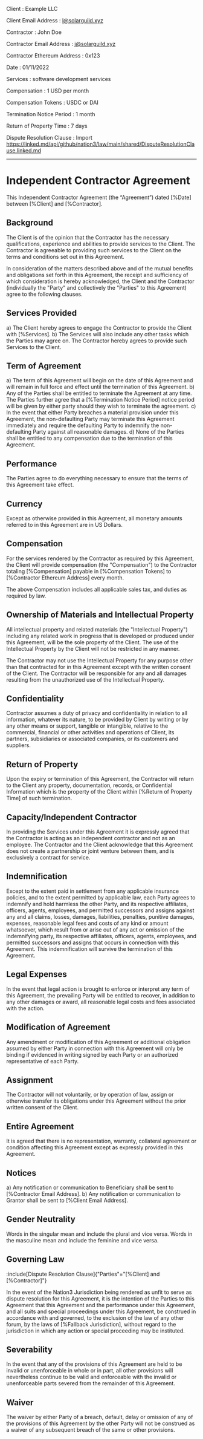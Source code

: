 Client
: Example LLC

Client Email Address
: l@solarguild.xyz

Contractor
: John Doe

Contractor Email Address
: j@solarguild.xyz

Contractor Ethereum Address
: 0x123

Date
: 01/11/2022

Services
: software development services

Compensation
: 1 USD per month

Compensation Tokens
: USDC or DAI

Termination Notice Period
: 1 month

Return of Property Time
: 7 days

Dispute Resolution Clause
: Import https://linked.md/api/github/nation3/law/main/shared/DisputeResolutionClause.linked.md

---

# Independent Contractor Agreement
This Independent Contractor Agreement (the “Agreement”) dated [%Date] between [%Client] and [%Contractor].

## Background
The Client is of the opinion that the Contractor has the necessary qualifications, experience and abilities to provide services to the Client.
The Contractor is agreeable to providing such services to the Client on the terms and conditions set out in this Agreement.

In consideration of the matters described above and of the mutual benefits and obligations set forth in this Agreement, the receipt and sufficiency of which consideration is hereby acknowledged, the Client and the Contractor (individually the "Party" and collectively the "Parties" to this Agreement) agree to the following clauses.

## Services Provided
a) The Client hereby agrees to engage the Contractor to provide the Client with [%Services].
b) The Services will also include any other tasks which the Parties may agree on. The Contractor hereby agrees to provide such Services to the Client.

## Term of Agreement 
a) The term of this Agreement will begin on the date of this Agreement and will remain in full force and effect until the termination of this Agreement.
b) Any of the Parties shall be entitled to terminate the Agreement at any time. The Parties further agree that a [%Termination Notice Period] notice period will be given by either party should they wish to terminate the agreement.
c) In the event that either Party breaches a material provision under this Agreement, the non-defaulting Party may terminate this Agreement immediately and require the defaulting Party to indemnify the non-defaulting Party against all reasonable damages.
d) None of the Parties shall be entitled to any compensation due to the termination of this Agreement.

## Performance 
The Parties agree to do everything necessary to ensure that the terms of this Agreement take effect.

## Currency 
Except as otherwise provided in this Agreement, all monetary amounts referred to in this Agreement are in US Dollars.

## Compensation 
For the services rendered by the Contractor as required by this Agreement, the Client will provide compensation (the "Compensation") to the Contractor totaling [%Compensation] payable in [%Compensation Tokens] to [%Contractor Ethereum Address] every month.

The above Compensation includes all applicable sales tax, and duties as required by law.
		 
## Ownership of Materials and Intellectual Property 
All intellectual property and related materials (the "Intellectual Property") including any related work in progress that is developed or produced under this Agreement, will be the sole property of the Client. The use of the Intellectual Property by the Client will not be restricted in any manner.
		 
The Contractor may not use the Intellectual Property for any purpose other than that contracted for in this Agreement except with the written consent of the Client. The Contractor will be responsible for any and all damages resulting from the unauthorized use of the Intellectual Property.

## Confidentiality
Contractor assumes a duty of privacy and confidentiality in relation to all information, whatever its nature, to be provided by Client by writing or by any other means or support, tangible or intangible, relative to the commercial, financial or other activities and operations of Client, its partners, subsidiaries or associated companies, or its customers and suppliers.
		 
## Return of Property 
Upon the expiry or termination of this Agreement, the Contractor will return to the Client any property, documentation, records, or Confidential Information which is the property of the Client within [%Return of Property Time] of such termination.
		 
## Capacity/Independent Contractor 
In providing the Services under this Agreement it is expressly agreed that the Contractor is acting as an independent contractor and not as an employee. The Contractor and the Client acknowledge that this Agreement does not create a partnership or joint venture between them, and is exclusively a contract for service.

## Indemnification 
Except to the extent paid in settlement from any applicable insurance policies, and to the extent permitted by applicable law, each Party agrees to indemnify and hold harmless the other Party, and its respective affiliates, officers, agents, employees, and permitted successors and assigns against any and all claims, losses, damages, liabilities, penalties, punitive damages, expenses, reasonable legal fees and costs of any kind or amount whatsoever, which result from or arise out of any act or omission of the indemnifying party, its respective affiliates, officers, agents, employees, and permitted successors and assigns that occurs in connection with this Agreement. This indemnification will survive the termination of this Agreement.
		 
## Legal Expenses 
In the event that legal action is brought to enforce or interpret any term of this Agreement, the prevailing Party will be entitled to recover, in addition to any other damages or award, all reasonable legal costs and fees associated with the action.
		 
## Modification of Agreement 
Any amendment or modification of this Agreement or additional obligation assumed by either Party in connection with this Agreement will only be binding if evidenced in writing signed by each Party or an authorized representative of each Party.
		 		 
## Assignment 
The Contractor will not voluntarily, or by operation of law, assign or otherwise transfer its obligations under this Agreement without the prior written consent of the Client.
		 
## Entire Agreement 
It is agreed that there is no representation, warranty, collateral agreement or condition affecting this Agreement except as expressly provided in this Agreement.

## Notices
a) Any notification or communication to Beneficiary shall be sent to [%Contractor Email Address].
b) Any notification or communication to Grantor shall be sent to [%Client Email Address]. 
		 
## Gender Neutrality 
Words in the singular mean and include the plural and vice versa. Words in the masculine mean and include the feminine and vice versa.
		 
## Governing Law 
:include[Dispute Resolution Clause]{"Parties"="[%Client] and [%Contractor]"}

In the event of the Nation3 Jurisdiction being rendered as unfit to serve as dispute resolution for this Agreement,  it is the intention of the Parties to this Agreement that this Agreement and the performance under this Agreement, and all suits and special proceedings under this Agreement, be construed in accordance with and governed, to the exclusion of the law of any other forum, by the laws of [%Fallback Jurisdiction], without regard to the jurisdiction in which any action or special proceeding may be instituted.
		 
## Severability 
In the event that any of the provisions of this Agreement are held to be invalid or unenforceable in whole or in part, all other provisions will nevertheless continue to be valid and enforceable with the invalid or unenforceable parts severed from the remainder of this Agreement.

## Waiver
The waiver by either Party of a breach, default, delay or omission of any of the provisions of this Agreement by the other Party will not be construed as a waiver of any subsequent breach of the same or other provisions.